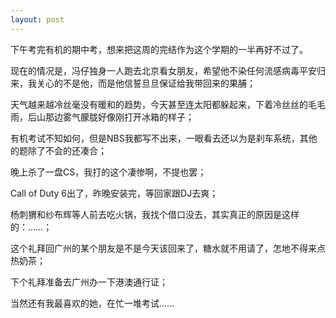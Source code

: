 ```yaml
---
layout: post
---
```

下午考完有机的期中考，想来把这周的完结作为这个学期的一半再好不过了。
  
现在的情况是，冯仔独身一人跑去北京看女朋友，希望他不染任何流感病毒平安归来，我关心的不是他，而是他信誓旦旦保证给我带回来的果脯；
  
天气越来越冷丝毫没有暖和的趋势，今天甚至连太阳都躲起来，下着冷丝丝的毛毛雨，后山那边雾气朦胧好像刚打开冰箱的样子；
  
有机考试不知如何，但是NBS我都写不出来，一眼看去还以为是刹车系统，其他的题除了不会的还凑合；
  
晚上杀了一盘CS，我打的这个凄惨啊，不提也罢；
  
Call of Duty 6出了，昨晚安装完，等回家跟DJ去爽；
  
杨刺猬和纱布辉等人前去吃火锅，我找个借口没去，其实真正的原因是这样的：……；
  
这个礼拜回广州的某个朋友是不是今天该回来了，糖水就不用请了，怎地不得来点热奶茶；
  
下个礼拜准备去广州办一下港澳通行证；
  
当然还有我最喜欢的她，在忙一堆考试……